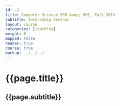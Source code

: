 ```yaml
---
id: -2
title: Computer Science 500 &amp; 501, Fall 2013 
subtitle: Internship Seminar
layout: course 
categories: [teaching]
weight: 0
mapped: false
header: true
course: true
backup: ../../../
---
```


# {{page.title}}

## {{page.subtitle}}
